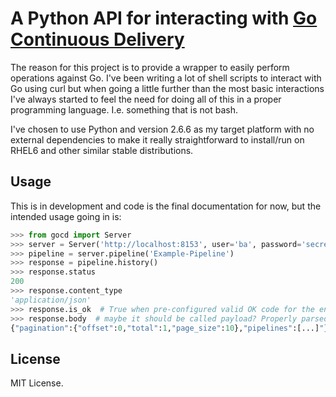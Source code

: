 # A Python API for interacting with [Go Continuous Delivery][gocd]

The reason for this project is to provide a wrapper to easily perform operations
against Go. I've been writing a lot of shell scripts to interact with Go using
curl but when going a little further than the most basic interactions I've
always started to feel the need for doing all of this in a proper programming
language. I.e. something that is not bash.

I've chosen to use Python and version 2.6.6 as my target platform with no
external dependencies to make it really straightforward to install/run on RHEL6
and other similar stable distributions.

## Usage

This is in development and code is the final documentation for now, but the
intended usage going in is:

```python
>>> from gocd import Server
>>> server = Server('http://localhost:8153', user='ba', password='secret')
>>> pipeline = server.pipeline('Example-Pipeline')
>>> response = pipeline.history()
>>> response.status
200
>>> response.content_type
'application/json'
>>> response.is_ok  # True when pre-configured valid OK code for the endpoint
>>> response.body  # maybe it should be called payload? Properly parsed.
{"pagination":{"offset":0,"total":1,"page_size":10},"pipelines":[...]"}
```

## License
MIT License.

[gocd]: http://go.cd/
